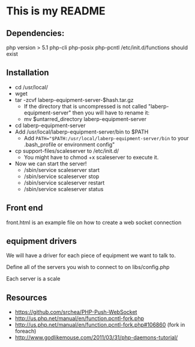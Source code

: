 # This is my README
## Dependencies:
php version > 5.1
php-cli
php-posix
php-pcntl
/etc/init.d/functions should exist

## Installation
* cd /usr/local/
* wget <url to laberp-equipment-server.tar.gz>
* tar -zcvf laberp-equipment-server-$hash.tar.gz
	* If the directory that is uncompressed is not called "laberp-equipment-server" then you will have to rename it:
	* mv $untarred_directory laberp-equipment-server
* cd laberp-equipment-server
* Add /usr/local/laberp-equipment-server/bin to $PATH
	* Add `PATH="$PATH:/usr/local/laberp-equipment-server/bin` to your .bash_profile or environment config"
* cp support-files/scaleserver to /etc/init.d/
	* You might have to chmod +x scaleserver to execute it. 
* Now we can start the server!
	* /sbin/service scaleserver start
	* /sbin/service scaleserver stop
	* /sbin/service scaleserver restart
	* /sbin/service scaleserver status

## Front end
front.html is an example file on how to create a web socket connection

## equipment drivers
We will have a driver for each piece of equipment we want to talk to. 

Define all of the servers you wish to connect to on libs/config.php

Each server is a scale

## Resources
* https://github.com/srchea/PHP-Push-WebSocket
* http://us.php.net/manual/en/function.pcntl-fork.php
* http://us.php.net/manual/en/function.pcntl-fork.php#106860 (fork in foreach)
* http://www.godlikemouse.com/2011/03/31/php-daemons-tutorial/
